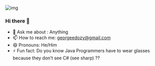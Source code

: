 ![img](https://user-images.githubusercontent.com/79133032/111031287-11035280-8407-11eb-81e1-6a7e408bb323.jpg)
### Hi there 👋

- 💬 Ask me about : Anything
- 📫 How to reach me: georgeedozy@gmail.com
- 😄 Pronouns: He/Him
- ⚡ Fun fact: Do you know Java Programmers have to wear glasses because they don’t see C# (see sharp) ??
